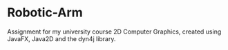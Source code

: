 # Robotic-Arm
Assignment for my university course 2D Computer Graphics, created using JavaFX, Java2D and the dyn4j library.

